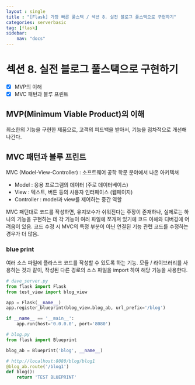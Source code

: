 ```yaml
---
layout : single
title : "[Flask] 가장 빠른 풀스택 / 섹션 8. 실전 블로그 풀스택으로 구현하기"
categories: serverbasic
tag: [flask]
sidebar:
    nav: "docs"
---
```


# 섹션 8. 실전 블로그 풀스택으로 구현하기

-  [x] MVP의 이해
-  [x] MVC 패턴과 블루 프린트

## MVP(Minimum Viable Product)의 이해

최소한의 기능을 구현한 제품으로, 고객의 피드백을 받아서, 기능을 점차적으로 개선해나간다. 

## MVC 패턴과 블루 프린트

MVC (Model-View-Controller) : 소프트웨어 공학 학문 분야에서 나온 아키텍쳐

- Model : 응용 프로그램의 데이터 (주로 데이터베이스)
- View : 텍스트, 버튼 등의 사용자 인터페이스 (웹페이지)
- Controller : model과 view를 제어하는 중간 역할

MVC 패턴대로 코드를 작성하면, 유지보수가 쉬워진다는 주장이 존재하나, 실제로는 하나의 기능을 구현하는 데 각 기능이 여러 파일에 쪼개져 있기에 코드 이해와 디버깅에 어려움이 있음. 코드 수정 시 MVC의 특정 부분이 아닌 연결된 기능 관련 코드를 수정하는 경우가 더 많음. 

### blue print

여러 소스 파일에 플라스크 코드를 작성할 수 있도록 하는 기능. 모듈 / 라이브러리를 사용하는 것과 같이, 작성된 다른 경로의 소스 파일을 import 하여 해당 기능을 사용한다.

```python
# dave_server.py
from flask import Flask
from test_view import blog_view

app = Flask(__name__)
app.register_blueprint(blog_view.blog_ab, url_prefix='/blog')

if __name__ == '__main__':
    app.run(host='0.0.0.0', port='8080')
```

```python
# blog.py
from flask import Blueprint

blog_ab = Blueprint('blog', __name__)

# http://localhost:8080/blog/blog1
@blog_ab.route('/blog1')
def blog():
    return 'TEST BLUEPRINT'
```